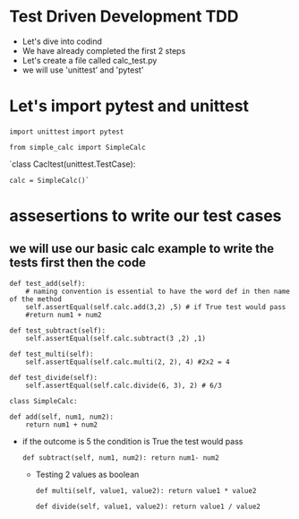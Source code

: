 # Test Driven Development TDD

- Let's dive into codind
- We have already completed the first 2 steps
- Let's create a file called calc_test.py
- we will use 'unittest' and 'pytest'

# Let's import pytest and unittest

`import unittest`
`import pytest`

`from simple_calc import SimpleCalc`

`class Cacltest(unittest.TestCase):
    
    calc = SimpleCalc()`

# assesertions to write our test cases
## we will use our basic calc example to write the tests first then the code

    def test_add(self):
        # naming convention is essential to have the word def in then name of the method
        self.assertEqual(self.calc.add(3,2) ,5) # if True test would pass
        #return num1 + num2

    def test_subtract(self):
        self.assertEqual(self.calc.subtract(3 ,2) ,1)

    def test_multi(self):
        self.assertEqual(self.calc.multi(2, 2), 4) #2x2 = 4

    def test_divide(self):
        self.assertEqual(self.calc.divide(6, 3), 2) # 6/3


`class SimpleCalc:`

    def add(self, num1, num2):
        return num1 + num2 
- if the outcome is 5 the condition is True the test would pass

    `def subtract(self, num1, num2):
        return num1- num2` 
  - Testing 2 values as boolean

    `def multi(self, value1, value2):
        return value1 * value2`

    `def divide(self, value1, value2):
        return value1 / value2`
    

